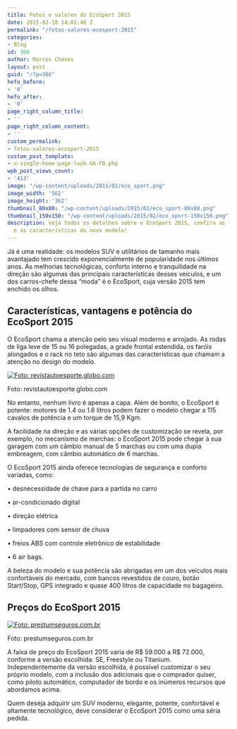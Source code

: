```yaml
---
title: Fotos e valores do EcoSport 2015
date: 2015-02-10 14:01:40 Z
permalink: "/fotos-valores-ecosport-2015"
categories:
- Blog
id: 366
author: Marcos Chaves
layout: post
guid: "/?p=366"
hefo_before:
- '0'
hefo_after:
- '0'
page_right_column_title:
- ''
page_right_column_content:
- ''
custom_permalink:
- fotos-valores-ecosport-2015
custom_post_template:
- u-single-home-page-look-GA-FB.php
wpb_post_views_count:
- '413'
image: "/wp-content/uploads/2015/02/eco_sport.png"
image_width: '562'
image_height: '362'
thumbnail_80x80: "/wp-content/uploads/2015/02/eco_sport-80x80.png"
thumbnail_150x150: "/wp-content/uploads/2015/02/eco_sport-150x150.png"
description: Veja todos os detalhes sobre o EcoSport 2015, confira as fotos, preços
  e as características do novo modelo!
---
```


Já é uma realidade: os modelos SUV e utilitários de tamanho mais avantajado tem crescido exponencialmente de popularidade nos últimos anos. As melhorias tecnológicas, conforto interno e tranquilidade na direção são algumas das principais características desses veículos, e um dos carros-chefe dessa “moda” é o EcoSport, cuja versão 2015 tem enchido os olhos.

## Características, vantagens e potência do EcoSport 2015

O EcoSport chama a atenção pelo seu visual moderno e arrojado. As rodas de liga leve de 15 ou 16 polegadas, a grade frontal estendida, os faróis alongados e o rack no teto são algumas das características que chamam a atenção no design do modelo.

<div id="attachment_367" style="width: 572px" class="wp-caption aligncenter">
  <a href="/wp-content/uploads/2015/02/eco_sport.png"><img class="img-adjustment size-full wp-image-367" src="/wp-content/uploads/2015/02/eco_sport.png" alt="Foto: revistautoesporte.globo.com" width="562" height="362" srcset="/wp-content/uploads/2015/02/eco_sport.png 562w, /wp-content/uploads/2015/02/eco_sport-250x161.png 250w, /wp-content/uploads/2015/02/eco_sport-120x77.png 120w" sizes="(max-width: 562px) 100vw, 562px" /></a>
  
  <p class="wp-caption-text">
    Foto: revistautoesporte.globo.com
  </p>
</div>

No entanto, nenhum livro é apenas a capa. Além de bonito, o EcoSport é potente: motores de 1.4 ou 1.6 litros podem fazer o modelo chegar a 115 cavalos de potência e um torque de 15,9 Kgm.

A facilidade na direção e as várias opções de customização se revela, por exemplo, no mecanismo de marchas: o EcoSport 2015 pode chegar à sua garagem com um câmbio manual de 5 marchas ou com uma dupla embreagem, com câmbio automático de 6 marchas.

O EcoSport 2015 ainda oferece tecnologias de segurança e conforto variadas, como:

• desnecessidade de chave para a partida no carro
  
• ar-condicionado digital
  
• direção elétrica
  
• limpadores com sensor de chuva
  
• freios ABS com controle eletrônico de estabilidade
  
• 6 air bags.

A beleza do modelo e sua potência são abrigadas em um dos veículos mais confortáveis do mercado, com bancos revestidos de couro, botão Start/Stop, GPS integrado e quase 400 litros de capacidade no bagageiro.

## Preços do EcoSport 2015

<div id="attachment_368" style="width: 572px" class="wp-caption aligncenter">
  <a href="/wp-content/uploads/2015/02/ecosport_2.png"><img class="size-full wp-image-368" src="/wp-content/uploads/2015/02/ecosport_2.png" alt="Foto: prestumseguros.com.br" width="562" height="363" srcset="/wp-content/uploads/2015/02/ecosport_2.png 562w, /wp-content/uploads/2015/02/ecosport_2-250x161.png 250w, /wp-content/uploads/2015/02/ecosport_2-120x78.png 120w" sizes="(max-width: 562px) 100vw, 562px" /></a>
  
  <p class="wp-caption-text">
    Foto: prestumseguros.com.br
  </p>
</div>

A faixa de preço do EcoSport 2015 varia de R$ 59.000 a R$ 72.000, conforme a versão escolhida: SE, Freestyle ou Titanium. Independentemente da versão escolhida, é possível customizar o seu próprio modelo, com a inclusão dos adicionais que o comprador quiser, como piloto automático, computador de bordo e os inúmeros recursos que abordamos acima.

Quem deseja adquirir um SUV moderno, elegante, potente, confortável e altamente tecnológico, deve considerar o EcoSport 2015 como uma séria pedida.